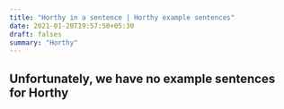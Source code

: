 ```yaml
---
title: "Horthy in a sentence | Horthy example sentences"
date: 2021-01-20T19:57:50+05:30
draft: falses
summary: "Horthy"
---
```

## Unfortunately, we have no example sentences for Horthy                 
